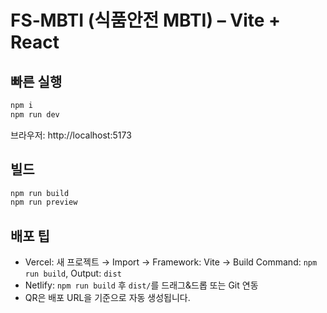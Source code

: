 # FS‑MBTI (식품안전 MBTI) – Vite + React

## 빠른 실행
```bash
npm i
npm run dev
```
브라우저: http://localhost:5173

## 빌드
```bash
npm run build
npm run preview
```

## 배포 팁
- Vercel: 새 프로젝트 → Import → Framework: Vite → Build Command: `npm run build`, Output: `dist`
- Netlify: `npm run build` 후 `dist/`를 드래그&드롭 또는 Git 연동
- QR은 배포 URL을 기준으로 자동 생성됩니다.
